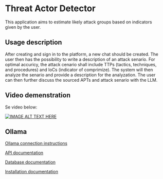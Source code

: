 # Threat Actor Detector

This application aims to estimate likely attack groups based on indicators given by the user.

## Usage description

After creating and sign in to the platform, a new chat should be created. The user then has the possibility to write a description of an attack senario. For optimal accuricy, the attack cenario shall include TTPs (tactics, techniques, and procedures) and IoCs (indicator of comprimize). The system will then analyze the senario and provide a description for the analyzation. The user can then further discuss the sourced APTs and attack senario with the LLM.

## Video demenstration

Se video below:

[![IMAGE ALT TEXT HERE](https://img.youtube.com/vi/918-VeEyBdk/2.jpg)](https://www.youtube.com/watch?v=918-VeEyBdk)

## Ollama

[Ollama connection instructions](docs/how_to_communicatie_with_ollama.md)

[API documentation](docs/api.md)

[Database documentation](docs/database.md)

[Installation documentation](docs/run_instructions.md)
